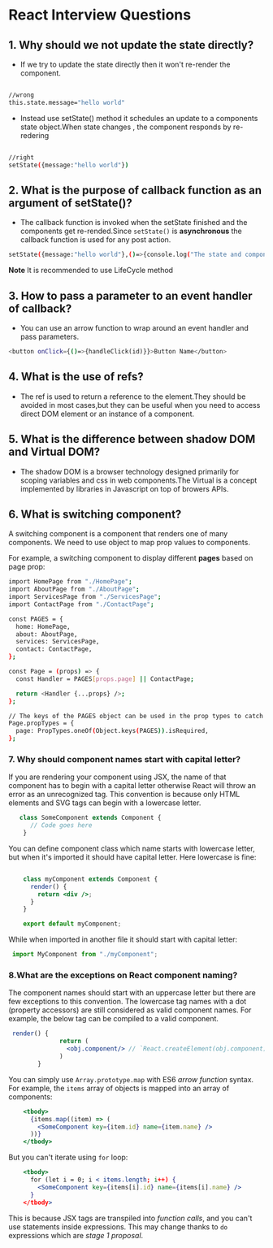 # React Interview Questions

## 1. Why should we not update the state directly?

- If we try to update the state directly then it won't re-render the component.
```bash

//wrong 
this.state.message="hello world"

```


- Instead use setState() method it schedules an update to a components state object.When state changes , the component responds by re-redering

```bash

//right
setState({message:"hello world"})

```

## 2. What is the purpose of callback function as an argument of setState()?
- The callback function is invoked when the setState finished and the components get re-rended.Since `setState()` is __asynchronous__ the callback function is used for any post action.

```bash
setState({message:"hello world"},()=>{console.log("The state and component re-rendered")})
```
__Note__ It is recommended to use LifeCycle method

## 3. How to pass a parameter to an event handler of callback?
- You can use an arrow function to wrap around an event handler and pass parameters.
```bash
<button onClick={()=>{handleClick(id)}}>Button Name</button>
```
## 4. What is the use of refs?

- The ref is used to return a reference to the element.They should be avoided in most cases,but they can be useful when you need to access direct DOM element or an instance of a component.
## 5. What is the difference between shadow DOM and Virtual DOM?
- The shadow DOM is a browser technology designed primarily for scoping variables and css in web components.The Virtual is a concept implemented by libraries in Javascript on top of browers APIs.
## 6. What is switching component?
A switching component is a component that renders one of many components. We need to use object to map prop values to components.

For example, a switching component to display different __pages__ based on page prop:
```bash
import HomePage from "./HomePage";
import AboutPage from "./AboutPage";
import ServicesPage from "./ServicesPage";
import ContactPage from "./ContactPage";

const PAGES = {
  home: HomePage,
  about: AboutPage,
  services: ServicesPage,
  contact: ContactPage,
};

const Page = (props) => {
  const Handler = PAGES[props.page] || ContactPage;

  return <Handler {...props} />;
};

// The keys of the PAGES object can be used in the prop types to catch dev-time errors.
Page.propTypes = {
  page: PropTypes.oneOf(Object.keys(PAGES)).isRequired,
};

```



###  7. Why should component names start with capital letter?

If you are rendering your component using JSX, the name of that component has to begin with a capital letter otherwise React will throw an error as an unrecognized tag. This convention is because only HTML elements and SVG tags can begin with a lowercase letter.

```jsx harmony
   class SomeComponent extends Component {
      // Code goes here
    }

```

    
 


You can define component class which name starts with lowercase letter, but when it's imported it should have capital letter. Here lowercase is fine:

```jsx harmony

    class myComponent extends Component {
      render() {
        return <div />;
      }
    }

    export default myComponent;

```

While when imported in another file it should start with capital letter:
```jsx harmony
 import MyComponent from "./myComponent";


```
   
### 8.What are the exceptions on React component naming?
The component names should start with an uppercase letter but there are few exceptions to this convention. The lowercase tag names with a dot (property accessors) are still considered as valid component names.
    For example, the below tag can be compiled to a valid component.
```jsx harmony
 render() {
              return (
                <obj.component/> // `React.createElement(obj.component)`
              )
        }

```

You can simply use `Array.prototype.map` with ES6 _arrow function_ syntax.
For example, the `items` array of objects is mapped into an array of components:

```jsx harmony
    <tbody>
      {items.map((item) => (
        <SomeComponent key={item.id} name={item.name} />
      ))}
    </tbody>
```

But you can't iterate using `for` loop:

```jsx harmony
    <tbody>
      for (let i = 0; i < items.length; i++) {
        <SomeComponent key={items[i].id} name={items[i].name} />
      }
    </tbody>
```

This is because JSX tags are transpiled into _function calls_, and you can't use statements inside expressions. This may change thanks to `do` expressions which are _stage 1 proposal_.
